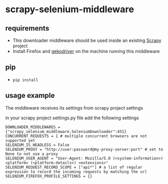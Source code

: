 # scrapy-selenium-middleware

## requirements
* This downloader middleware should be used inside an existing [Scrapy](https://scrapy.org/) project
* Install  Firefox and [gekodriver](https://github.com/mozilla/geckodriver/releases) on the machine running this middleware

## pip
* `pip install`
 
## usage example
The middleware receives its settings from scrapy project settings<br>

in your scrapy project settings.py file add the following settings
~~~python~~~
DOWNLOADER_MIDDLEWARES = {"scrapy_selenium_middleware.SeleniumDownloader":451}
CONCURRENT_REQUESTS = 1 # multiple concurrent browsers are not supported yet
SELENIUM_IS_HEADLESS = False
SELENIUM_PROXY = "http://user:password@my-proxy-server:port" # set to None to not use a proxy
SELENIUM_USER_AGENT = "User-Agent: Mozilla/5.0 (<system-information>) <platform> (<platform-details>) <extensions>"           
SELENIUM_REQUEST_RECORD_SCOPE = ["api*"] # a list of regular expression to record the incoming requests by matching the url
SELENIUM_FIREFOX_PROFILE_SETTINGS = {}
~~~








